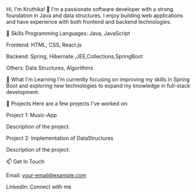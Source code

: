 Hi, I'm Kruthika! 👋
I'm a passionate software developer with a strong foundation in Java and data structures. I enjoy building web applications and have experience with both frontend and backend technologies.

🚀 Skills
Programming Languages: Java, JavaScript

Frontend: HTML, CSS, React.js

Backend: Spring, Hibernate ,JEE,Collections,SpringBoot

Others: Data Structures, Algorithms


🌱 What I'm Learning
I'm currently focusing on improving my skills in Spring Boot and exploring new technologies to expand my knowledge in full-stack development.



💼 Projects
Here are a few projects I've worked on:

Project 1: Music-App

Description of the project.

Project 2: Implementation of DataStructures

Description of the project.



📫 Get In Touch

Email: your-email@example.com

LinkedIn: Connect with me
